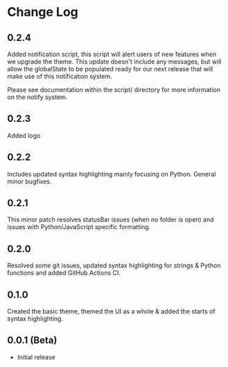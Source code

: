 # Change Log

## 0.2.4

Added notification script, this script will alert users of new features when we upgrade
the theme. This update doesn't include any messages, but will allow the globalState
to be populated ready for our next release that will make use of this notification system.

Please see documentation within the script/ directory for more information on the notify system.

## 0.2.3

Added logo

## 0.2.2

Includes updated syntax highlighting mainly focusing on Python. General minor bugfixes.

## 0.2.1

This minor patch resolves statusBar issues (when no folder is open) and issues with Python/JavaScript specific formatting.

## 0.2.0

Resolved some git issues, updated syntax highlighting for strings & Python functions and added GitHub Actions CI.

## 0.1.0

Created the basic theme, themed the UI as a whole & added the starts of syntax highlighting.

## 0.0.1 (Beta)

- Initial release
